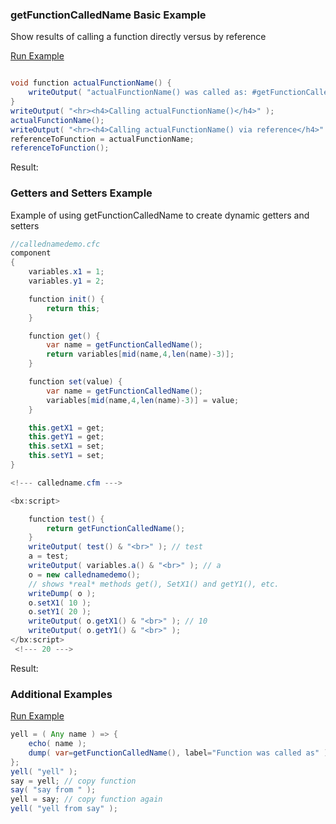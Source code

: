 ### getFunctionCalledName Basic Example

Show results of calling a function directly versus by reference

<a href="https://try.boxlang.io/?code=eJydjrEOgjAQhmf7FBdYYHJxkspi4qiLL3CWA5rUlpQrDMZ3V1A0Jp0c77%2Fv%2F%2FKLwekK6mAVa2cBFQc0h%2Fd5xCtlOdzEavSa6RS4C5xBEqVG7EGhMVQB9ltIG%2BKF2M%2Fxi0vlxZcJ5IW4i1%2BrbH0p20050do20S1y%2FQTmduxb%2FGGEQSN4qsmTVfT1f6KzWwqwixii5DTlAWJed%2FI%3D" target="_blank">Run Example</a>

```java

void function actualFunctionName() {
	writeOutput( "actualFunctionName() was called as: #getFunctionCalledName()#<br>" );
}
writeOutput( "<hr><h4>Calling actualFunctionName()</h4>" );
actualFunctionName();
writeOutput( "<hr><h4>Calling actualFunctionName() via reference</h4>" );
referenceToFunction = actualFunctionName;
referenceToFunction();

```

Result: 

### Getters and Setters Example

Example of using getFunctionCalledName to create dynamic getters and setters


```java
//callednamedemo.cfc
component
{
    variables.x1 = 1;
    variables.y1 = 2;

    function init() {
        return this;
    }

    function get() {
        var name = getFunctionCalledName();
        return variables[mid(name,4,len(name)-3)];
    }

    function set(value) {
        var name = getFunctionCalledName();
        variables[mid(name,4,len(name)-3)] = value;
    }

    this.getX1 = get;
    this.getY1 = get;
    this.setX1 = set;
    this.setY1 = set;
}

<!--- calledname.cfm --->

<bx:script>

	function test() {
		return getFunctionCalledName();
	}
	writeOutput( test() & "<br>" ); // test
	a = test;
	writeOutput( variables.a() & "<br>" ); // a
	o = new callednamedemo();
	// shows *real* methods get(), SetX1() and getY1(), etc.
	writeDump( o );
	o.setX1( 10 );
	o.setY1( 20 );
	writeOutput( o.getX1() & "<br>" ); // 10
	writeOutput( o.getY1() & "<br>" );
</bx:script>
 <!--- 20 --->
```

Result: 

### Additional Examples

<a href="https://try.boxlang.io/?code=eJxljs0KwjAQhM%2FNUww5pSD0AUIEETz6Dmua1kJ%2BSn%2BUIL67SVpB8LTszDc7G421UBA4%2BQhPzqCGOuLFKqPvQeySZFW7ulHgQZPqzXJZvV6G4M9krWmviRH1AZZuxir%2BNfGkGboQoJnnK2%2FJYioU4HkUaaaY%2BvMq0TTQYYzo9gvZTGxGuik4lEDcPk7ifwDU0%2BB%2FO7Zggkv2A8H8Sts%3D" target="_blank">Run Example</a>

```java
yell = ( Any name ) => {
	echo( name );
	dump( var=getFunctionCalledName(), label="Function was called as" );
};
yell( "yell" );
say = yell; // copy function
say( "say from " );
yell = say; // copy function again
yell( "yell from say" );

```


